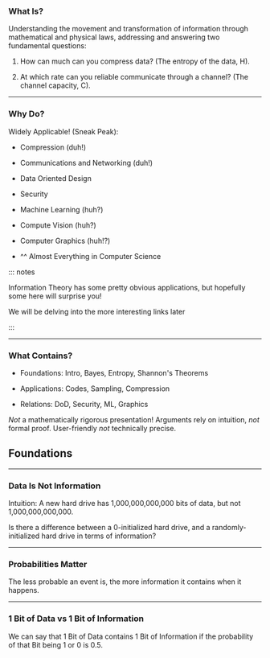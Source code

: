 ### What Is?

Understanding the movement and transformation of information through mathematical and physical laws, addressing and answering two fundamental questions:

  1. How can much can you compress data? (The entropy of the data, H).

  2. At which rate can you reliable communicate through a channel? (The channel capacity, C).

----

### Why Do?

Widely Applicable! (Sneak Peak):

  - Compression (duh!)

  - Communications and Networking (duh!)

  - Data Oriented Design

  - Security

  - Machine Learning (huh?)

  - Compute Vision (huh?)

  - Computer Graphics (huh!?)

  - ^^ Almost Everything in Computer Science

::: notes

Information Theory has some pretty obvious applications, but hopefully some here will surprise you!

We will be delving into the more interesting links later

:::

----

### What Contains?

  - Foundations: Intro, Bayes, Entropy, Shannon's Theorems

  - Applications: Codes, Sampling, Compression

  - Relations: DoD, Security, ML, Graphics

*Not* a mathematically rigorous presentation!
Arguments rely on intuition, *not* formal proof.
User-friendly *not* technically precise.



## Foundations

----

### Data Is Not Information

Intuition: A new hard drive has 1,000,000,000,000 bits of data, but not 1,000,000,000,000.

Is there a difference between a 0-initialized hard drive, and a randomly-initialized hard drive in terms of information?

----

### Probabilities Matter

The less probable an event is, the more information it contains when it happens.

----

### 1 Bit of Data vs 1 Bit of Information

We can say that 1 Bit of Data contains 1 Bit of Information if the probability of that Bit being 1 or 0 is 0.5.


